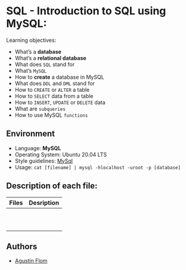 # SQL - Introduction to SQL using MySQL:

Learning objectives:

* What’s a **database**
* What’s a **relational database**
* What does ``SQL`` stand for
* What’s ``MySQL``
* How to **create** a database in MySQL
* What does ``DDL`` and ``DML`` stand for
* How to ``CREATE`` or ``ALTER`` a table
* How to ``SELECT`` data from a table
* How to ``INSERT``, ``UPDATE`` or ``DELETE`` data
* What are ``subqueries``
* How to use MySQL ``functions``

## Environment

* Language: **MySQL**
* Operating System: Ubuntu 20.04 LTS
* Style guidelines: [MySql](https://dev.mysql.com/doc/refman/8.0/en/sql-statements.html)
* Usage: ``cat [filename] | mysql -hlocalhost -uroot -p [database]``

## Description of each file:

| Files          |Desription
|:----------------|:-------------------------------:|
| |
| |
| |
| |
| |
| |
| |
| |
| |
| |

## Authors

* [Agustin Flom](https://github.com/agusfl)

